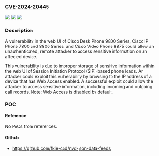 ### [CVE-2024-20445](https://cve.mitre.org/cgi-bin/cvename.cgi?name=CVE-2024-20445)
![](https://img.shields.io/static/v1?label=Product&message=Cisco%20Session%20Initiation%20Protocol%20(SIP)%20Software&color=blue)
![](https://img.shields.io/static/v1?label=Version&message=%3D%2012.1(1)SR1%20&color=brighgreen)
![](https://img.shields.io/static/v1?label=Vulnerability&message=Exposure%20of%20Sensitive%20Information%20to%20an%20Unauthorized%20Actor&color=brighgreen)

### Description

A vulnerability in the web UI of Cisco Desk Phone 9800 Series, Cisco IP Phone 7800 and 8800 Series, and Cisco Video Phone 8875 could allow an unauthenticated, remote attacker to access sensitive information on an affected device.This vulnerability is due to improper storage of sensitive information within the web UI of Session Initiation Protocol (SIP)-based phone loads. An attacker could exploit this vulnerability by browsing to the IP address of a device that has Web Access enabled. A successful exploit could allow the attacker to access sensitive information, including incoming and outgoing call records.Note: Web Access is disabled by default.

### POC

#### Reference
No PoCs from references.

#### Github
- https://github.com/fkie-cad/nvd-json-data-feeds

